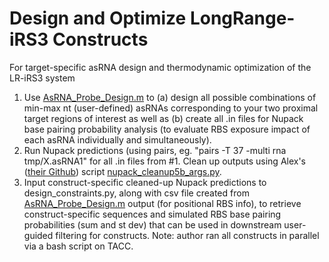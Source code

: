 # Design and Optimize LongRange-iRS3 Constructs
For target-specific asRNA design and thermodynamic optimization of the LR-iRS3 system

1. Use [AsRNA_Probe_Design.m](https://github.com/mihailom/LongRange-RNA-Assay-Design/blob/main/AsRNA_Probe_Design.m) to (a) design all possible combinations of min-max nt (user-defined) asRNAs corresponding to your two proximal target regions of interest as well as (b) create all .in files for Nupack base pairing probability analysis (to evaluate RBS exposure impact of each asRNA individually and simultaneously).
2. Run Nupack predictions (using pairs, eg. "pairs -T 37 -multi rna tmp/X.asRNA1" for all .in files from #1. Clean up outputs using Alex's ([their Github](https://github.com/ajlukasiewicz)) script [nupack_cleanup5b_args.py](https://github.com/mihailom/LongRange-RNA-Assay-Design/blob/main/nupack_cleanup5b_args.py).
3. Input construct-specific cleaned-up Nupack predictions to design_constraints.py, along with csv file created from [AsRNA_Probe_Design.m](https://github.com/mihailom/LongRange-RNA-Assay-Design/blob/main/AsRNA_Probe_Design.m) output (for positional RBS info), to retrieve construct-specific sequences and simulated RBS base pairing probabilities (sum and st dev) that can be used in downstream user-guided filtering for constructs. Note: author ran all constructs in parallel via a bash script on TACC.
